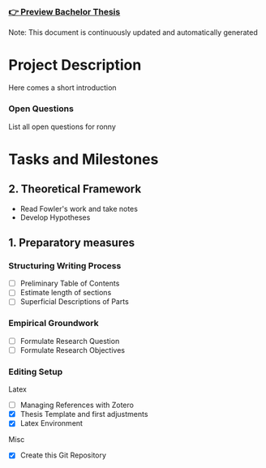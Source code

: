 ### [👉 Preview Bachelor Thesis](thesis.pdf)
Note: This document is continuously updated and automatically generated

# Project Description
Here comes a short introduction

### Open Questions
List all open questions for ronny


# Tasks and Milestones

## 2. Theoretical Framework
- Read Fowler's work and take notes
- Develop Hypotheses

## 1. Preparatory measures
### Structuring Writing Process
- [ ] Preliminary Table of Contents
- [ ] Estimate length of sections
- [ ] Superficial Descriptions of Parts

### Empirical Groundwork
- [ ] Formulate Research Question
- [ ] Formulate Research Objectives

### Editing Setup
Latex
- [ ] Managing References with Zotero
- [x] Thesis Template and first adjustments
- [x] Latex Environment

Misc
- [x] Create this Git Repository
